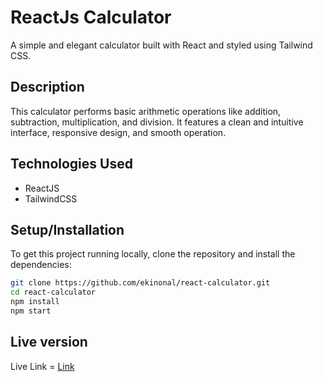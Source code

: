 # ReactJs Calculator

A simple and elegant calculator built with React and styled using Tailwind CSS.

## Description

This calculator performs basic arithmetic operations like addition, subtraction, multiplication, and division. It features a clean and intuitive interface, responsive design, and smooth operation.

## Technologies Used

- ReactJS
- TailwindCSS

## Setup/Installation

To get this project running locally, clone the repository and install the dependencies:
```bash
git clone https://github.com/ekinonal/react-calculator.git
cd react-calculator
npm install
npm start
```
## Live version

Live Link = [Link](https://eknreactcalculator.netlify.app/)

